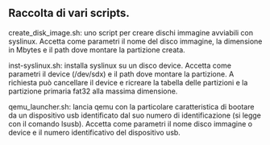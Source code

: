 Raccolta di vari scripts.
-----------------------------------------------
create_disk_image.sh: uno script per creare dischi immagine avviabili con syslinux. Accetta come parametri il nome del disco immagine, la dimensione in Mbytes e il path dove montare la partizione creata.

inst-syslinux.sh: installa syslinux su un disco device. Accetta come parametri il device (/dev/sdx) e il path dove montare la partizione. A richiesta può cancellare il device e ricreare la tabella delle partizioni e la partizione primaria fat32 alla massima dimensione.

qemu_launcher.sh: lancia qemu con la particolare caratteristica di bootare da un dispositivo usb identificato dal suo numero di identificazione (si legge con il comando lsusb). Accetta come parametri il nome disco immagine o device e il numero identificativo del dispositivo usb.
